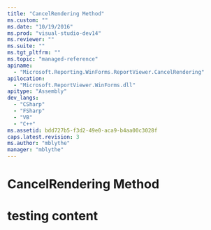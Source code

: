 ```yaml
---
title: "CancelRendering Method"
ms.custom: ""
ms.date: "10/19/2016"
ms.prod: "visual-studio-dev14"
ms.reviewer: ""
ms.suite: ""
ms.tgt_pltfrm: ""
ms.topic: "managed-reference"
apiname: 
  - "Microsoft.Reporting.WinForms.ReportViewer.CancelRendering"
apilocation: 
  - "Microsoft.ReportViewer.WinForms.dll"
apitype: "Assembly"
dev_langs: 
  - "CSharp"
  - "FSharp"
  - "VB"
  - "C++"
ms.assetid: bdd727b5-f3d2-49e0-aca9-b4aa00c3028f
caps.latest.revision: 3
ms.author: "mblythe"
manager: "mblythe"
---
```

# CancelRendering Method
# testing content